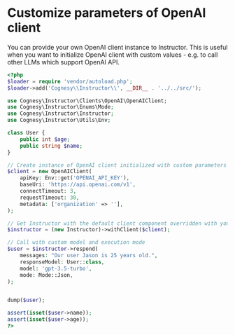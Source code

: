 # Customize parameters of OpenAI client

You can provide your own OpenAI client instance to Instructor. This is useful
when you want to initialize OpenAI client with custom values - e.g. to call
other LLMs which support OpenAI API.


```php
<?php
$loader = require 'vendor/autoload.php';
$loader->add('Cognesy\\Instructor\\', __DIR__ . '../../src/');

use Cognesy\Instructor\Clients\OpenAI\OpenAIClient;
use Cognesy\Instructor\Enums\Mode;
use Cognesy\Instructor\Instructor;
use Cognesy\Instructor\Utils\Env;

class User {
    public int $age;
    public string $name;
}

// Create instance of OpenAI client initialized with custom parameters
$client = new OpenAIClient(
    apiKey: Env::get('OPENAI_API_KEY'),
    baseUri: 'https://api.openai.com/v1',
    connectTimeout: 3,
    requestTimeout: 30,
    metadata: ['organization' => ''],
);

// Get Instructor with the default client component overridden with your own
$instructor = (new Instructor)->withClient($client);

// Call with custom model and execution mode
$user = $instructor->respond(
    messages: "Our user Jason is 25 years old.",
    responseModel: User::class,
    model: 'gpt-3.5-turbo',
    mode: Mode::Json,
);


dump($user);

assert(isset($user->name));
assert(isset($user->age));
?>
```
